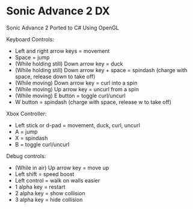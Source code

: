 # Sonic Advance 2 DX
Sonic Advance 2 Ported to C# Using OpenGL

Keyboard Controls:
- Left and right arrow keys = movement
- Space = jump
- (While holding still) Down arrow key = duck
- (While holding still) Down arrow key + space = spindash (charge with space, release down to take off)
- (While moving) Down arrow key = curl into a spin
- (While moving) Up arrow key = uncurl from a spin
- (While moving) E button = toggle curl/uncurl
- W button = spindash (charge with space, release w to take off)

Xbox Controller:
- Left stick or d-pad = movement, duck, curl, uncurl
- A = jump
- X = spindash
- B = toggle curl/uncurl

Debug controls:
- (While in air) Up arrow key = move up
- Left shift = speed boost
- Left control = walk on walls easier
- 1 alpha key = restart
- 2 alpha key = show collision
- 3 alpha key = hide collision

